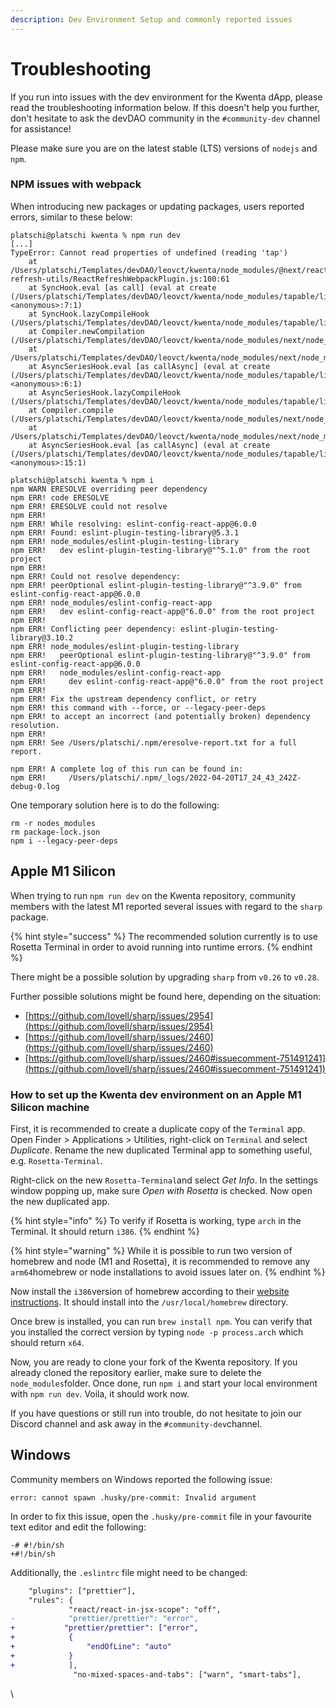 ```yaml
---
description: Dev Environment Setup and commonly reported issues
---
```


# Troubleshooting

If you run into issues with the dev environment for the Kwenta dApp, please read the troubleshooting information below. If this doesn't help you further, don't hesitate to ask the devDAO community in the `#community-dev` channel for assistance!&#x20;

Please make sure you are on the latest stable (LTS) versions of `nodejs` and `npm`.

### NPM issues with webpack

When introducing new packages or updating packages, users reported errors, similar to these below:

```
platschi@platschi kwenta % npm run dev
[...]
TypeError: Cannot read properties of undefined (reading 'tap')
    at /Users/platschi/Templates/devDAO/leovct/kwenta/node_modules/@next/react-refresh-utils/ReactRefreshWebpackPlugin.js:100:61
    at SyncHook.eval [as call] (eval at create (/Users/platschi/Templates/devDAO/leovct/kwenta/node_modules/tapable/lib/HookCodeFactory.js:19:10), <anonymous>:7:1)
    at SyncHook.lazyCompileHook (/Users/platschi/Templates/devDAO/leovct/kwenta/node_modules/tapable/lib/Hook.js:154:20)
    at Compiler.newCompilation (/Users/platschi/Templates/devDAO/leovct/kwenta/node_modules/next/node_modules/webpack/lib/Compiler.js:631:26)
    at /Users/platschi/Templates/devDAO/leovct/kwenta/node_modules/next/node_modules/webpack/lib/Compiler.js:667:29
    at AsyncSeriesHook.eval [as callAsync] (eval at create (/Users/platschi/Templates/devDAO/leovct/kwenta/node_modules/tapable/lib/HookCodeFactory.js:33:10), <anonymous>:6:1)
    at AsyncSeriesHook.lazyCompileHook (/Users/platschi/Templates/devDAO/leovct/kwenta/node_modules/tapable/lib/Hook.js:154:20)
    at Compiler.compile (/Users/platschi/Templates/devDAO/leovct/kwenta/node_modules/next/node_modules/webpack/lib/Compiler.js:662:28)
    at /Users/platschi/Templates/devDAO/leovct/kwenta/node_modules/next/node_modules/webpack/lib/Watching.js:77:18
    at AsyncSeriesHook.eval [as callAsync] (eval at create (/Users/platschi/Templates/devDAO/leovct/kwenta/node_modules/tapable/lib/HookCodeFactory.js:33:10), <anonymous>:15:1)
```

```
platschi@platschi kwenta % npm i
npm WARN ERESOLVE overriding peer dependency
npm ERR! code ERESOLVE
npm ERR! ERESOLVE could not resolve
npm ERR! 
npm ERR! While resolving: eslint-config-react-app@6.0.0
npm ERR! Found: eslint-plugin-testing-library@5.3.1
npm ERR! node_modules/eslint-plugin-testing-library
npm ERR!   dev eslint-plugin-testing-library@"^5.1.0" from the root project
npm ERR! 
npm ERR! Could not resolve dependency:
npm ERR! peerOptional eslint-plugin-testing-library@"^3.9.0" from eslint-config-react-app@6.0.0
npm ERR! node_modules/eslint-config-react-app
npm ERR!   dev eslint-config-react-app@"6.0.0" from the root project
npm ERR! 
npm ERR! Conflicting peer dependency: eslint-plugin-testing-library@3.10.2
npm ERR! node_modules/eslint-plugin-testing-library
npm ERR!   peerOptional eslint-plugin-testing-library@"^3.9.0" from eslint-config-react-app@6.0.0
npm ERR!   node_modules/eslint-config-react-app
npm ERR!     dev eslint-config-react-app@"6.0.0" from the root project
npm ERR! 
npm ERR! Fix the upstream dependency conflict, or retry
npm ERR! this command with --force, or --legacy-peer-deps
npm ERR! to accept an incorrect (and potentially broken) dependency resolution.
npm ERR! 
npm ERR! See /Users/platschi/.npm/eresolve-report.txt for a full report.

npm ERR! A complete log of this run can be found in:
npm ERR!     /Users/platschi/.npm/_logs/2022-04-20T17_24_43_242Z-debug-0.log
```

One temporary solution here is to do the following:

```
rm -r nodes_modules
rm package-lock.json
npm i --legacy-peer-deps
```

## Apple M1 Silicon&#x20;

When trying to run `npm run dev` on the Kwenta repository, community members with the latest M1 reported several issues with regard to the `sharp` package.&#x20;

{% hint style="success" %}
The recommended solution currently is to use Rosetta Terminal in order to avoid running into runtime errors.
{% endhint %}

There might be a possible solution by upgrading `sharp` from `v0.26` to `v0.28`.

Further possible solutions might be found here, depending on the situation:

* [https://github.com/lovell/sharp/issues/2954](https://github.com/lovell/sharp/issues/2954)
* [https://github.com/lovell/sharp/issues/2460](https://github.com/lovell/sharp/issues/2460)
* [https://github.com/lovell/sharp/issues/2460#issuecomment-751491241](https://github.com/lovell/sharp/issues/2460#issuecomment-751491241)

### How to set up the Kwenta dev environment on an Apple M1 Silicon machine

First, it is recommended to create a duplicate copy of the `Terminal` app. Open Finder > Applications > Utilities, right-click on `Terminal` and select _Duplicate_. Rename the new duplicated Terminal app to something useful, e.g. `Rosetta-Terminal`.

Right-click on the new `Rosetta-Terminal`and select _Get Info_. In the settings window popping up, make sure _Open with Rosetta_ is checked. Now open the new duplicated app.

{% hint style="info" %}
To verify if Rosetta is working, type `arch` in the Terminal. It should return `i386`.
{% endhint %}

{% hint style="warning" %}
While it is possible to run two version of homebrew and node (M1 and Rosetta), it is recommended to remove any `arm64`homebrew or node installations to avoid issues later on.
{% endhint %}

Now install the `i386`version of homebrew according to their [website instructions](https://brew.sh). It should install into the `/usr/local/homebrew` directory.

Once brew is installed, you can run `brew install npm`. You can verify that you installed the correct version by typing `node -p process.arch` which should return `x64`.

Now, you are ready to clone your fork of the Kwenta repository. If you already cloned the repository earlier, make sure to delete the `node_modules`folder. Once done, run `npm i` and start your local environment with `npm run dev`. Voila, it should work now.

If you have questions or still run into trouble, do not hesitate to join our Discord channel and ask away in the `#community-dev`channel.



## Windows

Community members on Windows reported the following issue:

```
error: cannot spawn .husky/pre-commit: Invalid argument
```

In order to fix this issue, open the `.husky/pre-commit` file in your favourite text editor and edit the following:

```git
-# #!/bin/sh
+#!/bin/sh
```

Additionally, the `.eslintrc` file might need to be changed:

```diff
    "plugins": ["prettier"],
    "rules": {
             "react/react-in-jsx-scope": "off",
-            "prettier/prettier": "error",
+           "prettier/prettier": ["error",
+            {
+                "endOfLine": "auto"
+            }
+            ],
              "no-mixed-spaces-and-tabs": ["warn", "smart-tabs"], 
```

\
